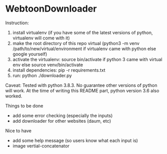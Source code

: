 # WebtoonDownloader

Instruction:
1. install virtualenv (if you have some of the latest versions of python, virtualenv will come with it)
2. make the root directory of this repo virtual (python3 -m venv /path/to/new/virtual/environment if virtualenv came with python else google yourself)
3. activate the virtualenv: source bin/activate if python 3 came with virtual env else source venv/bin/activate
4. install dependencies: pip -r requirements.txt
5. run: python ./downloader.py

Caveat:
Tested with python 3.8.3. No guarantee other versions of python will work.
At the time of writing this README part, python version 3.6 also worked.

Things to be done
- add some error checking (especially the inputs)
- add downloader for other websites (daum, etc)

Nice to have
- add some help message (so users know what each input is)
- image vertial-concatenator 
